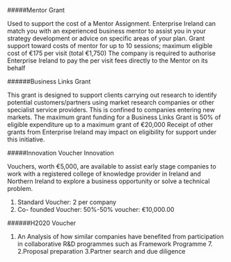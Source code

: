 #####Mentor Grant

 Used to support the cost of a Mentor Assignment. Enterprise Ireland can match you with an experienced business mentor to assist you in your strategy development or advice on specific areas of your plan. Grant support toward costs of mentor for up to 10 sessions; maximum eligible cost of €175 per visit (total €1,750) 
The company is required to authorise Enterprise Ireland to pay the per visit fees directly to the Mentor on its behalf

######Business Links Grant 


This grant is designed to support clients carrying out research to identify potential customers/partners using market research companies or other specialist service providers. This is confined to companies entering new markets. The maximum grant funding for a Business Links Grant is 50% of eligible expenditure up to a maximum grant of €20,000 Receipt of other grants from Enterprise Ireland may impact on eligibility for support under this initiative. 

#####Innovation Voucher Innovation

 Vouchers, worth €5,000, are available to assist early stage companies to work with a registered college of knowledge provider in Ireland and Northern Ireland to explore a business opportunity or solve a technical problem.

1. Standard Voucher: 2 per company
2. Co- founded Voucher: 50%-50% voucher: €10,000.00

######H2020 Voucher
1. An  Analysis of how similar companies have benefited from participation in collaborative R&D programmes such as Framework Programme 7. 
2.Proposal preparation
3.Partner search and due diligence




